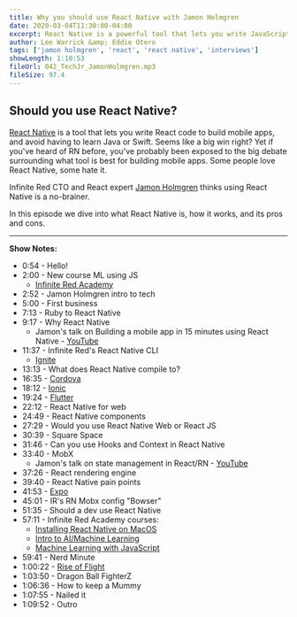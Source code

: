 ```yaml
---
title: Why you should use React Native with Jamon Holmgren
date: 2020-03-04T11:30:00-04:00
excerpt: React Native is a powerful tool that lets you write JavaScript/React to create Mobile apps. RN expert Jamon Holmgren joins us to explain how to learn React Native.
author: Lee Warrick &amp; Eddie Otero
tags: ['jamon holmgren', 'react', 'react native', 'interviews']
showLength: 1:10:53
fileUrl: 042_TechJr_JamonHolmgren.mp3
fileSize: 97.4
---
```


## Should you use React Native?

[React Native](https://reactnative.dev/) is a tool that lets you write React code to build mobile apps, and avoid having to learn Java or Swift. Seems like a big win right? Yet if you've heard of RN before, you've probably been exposed to the big debate surrounding what tool is best for building mobile apps. Some people love React Native, some hate it.

Infinite Red CTO and React expert [Jamon Holmgren](https://twitter.com/jamonholmgren) thinks using React Native is a no-brainer.

In this episode we dive into what React Native is, how it works, and its pros and cons.

---
**Show Notes:**

* 0:54 - Hello!
* 2:00 - New course ML using JS
  * [Infinite Red Academy](https://academy.infinite.red/p/beginning-machine-learning-with-tensorflow-js)
* 2:52 - Jamon Holmgren intro to tech
* 5:00 - First business
* 7:13 - Ruby to React Native
* 9:17 - Why React Native
  * Jamon's talk on Building a mobile app in 15 minutes using React Native - [YouTube](https://youtu.be/Pb8MWkQ9GOc)
* 11:37 - Infinite Red's React Native CLI
  * [Ignite](https://github.com/infinitered/ignite)
* 13:13 - What does React Native compile to?
* 16:35 - [Cordova](https://cordova.apache.org/)
* 18:12 - [Ionic](https://ionicframework.com/)
* 19:24 - [Flutter](https://flutter.dev/)
* 22:12 - React Native for web
* 24:49 - React Native components
* 27:29 - Would you use React Native Web or React JS
* 30:39 - Square Space
* 31:46 - Can you use Hooks and Context in React Native
* 33:40 - MobX
  * Jamon's talk on state management in React/RN - [YouTube](https://youtu.be/Wx9slbOTD6Q)
* 37:26 - React rendering engine
* 39:40 - React Native pain points
* 41:53 - [Expo](https://expo.io/)
* 45:01 - IR's RN Mobx config "Bowser"
* 51:35 - Should a dev use React Native
* 57:11 - Infinite Red Academy courses:
  * [Installing React Native on MacOS](https://academy.infinite.red/p/installing-react-native-tutorial-on-macos)
  * [Intro to AI/Machine Learning](https://academy.infinite.red/p/ai-demystified-free-5-day-mini-course)
  * [Machine Learning with JavaScript](https://academy.infinite.red/p/beginning-machine-learning-with-tensorflow-js)
* 59:41 - Nerd Minute
* 1:00:22 - [Rise of Flight](https://store.steampowered.com/app/244050/Rise_of_Flight_United/)
* 1:03:50 - Dragon Ball FighterZ
* 1:06:36 - How to keep a Mummy
* 1:07:55 - Nailed it
* 1:09:52 - Outro